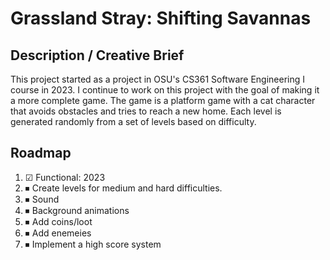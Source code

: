 # Grassland Stray: Shifting Savannas

## Description / Creative Brief
<p>This project started as a project in OSU's CS361 Software Engineering I course in 2023. I continue to work on this project with the goal of making it a more complete game. The game is a platform game with a cat character that avoids obstacles and tries to reach a new home. Each level is generated randomly from a set of levels based on difficulty.</p>

## Roadmap
<ol>
  <li> ☑ Functional: 2023</li>
  <li>⏹ Create levels for medium and hard difficulties.</li>
  <li>⏹ Sound</li>
  <li>⏹ Background animations</li>
  <li>⏹ Add coins/loot</li>
  <li>⏹ Add enemeies</li>
  <li>⏹ Implement a high score system</li>
</ol>
